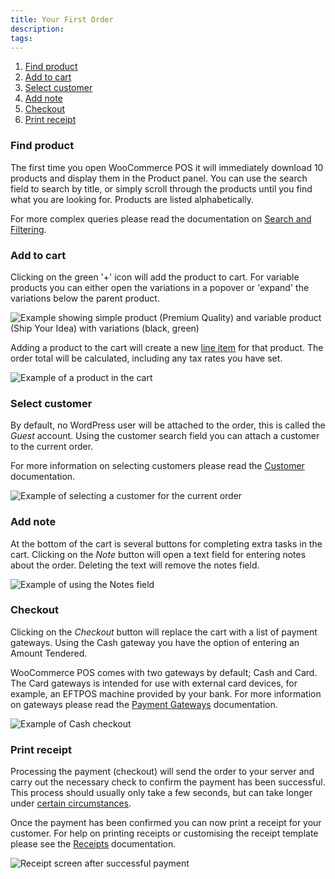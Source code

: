 ```yaml
---
title: Your First Order
description:  
tags: 
---
```


1. [Find product](#find-product)
2. [Add to cart](#add-to-cart)
3. [Select customer](#select-customer)
3. [Add note](#add-note)
4. [Checkout](#checkout)
5. [Print receipt](#print-receipt)

### Find product

The first time you open WooCommerce POS it will immediately download 10 products and display them in the Product panel. 
You can use the search field to search by title, or simply scroll through the products until you find what you are looking for. 
Products are listed alphabetically. 

For more complex queries please read the documentation on [Search and Filtering](/how-to/operate/products/search-filtering.md).

### Add to cart

Clicking on the green '+' icon will add the product to cart. 
For variable products you can either open the variations in a popover or 'expand' the variations below the parent product.

![Example showing simple product (Premium Quality) and variable product (Ship Your Idea) with variations (black, green)](http://wcpos.com/wp-content/uploads/2017/03/product-list.png)

Adding a product to the cart will create a new [line item](/how-to/operate/cart/line-items.md) for that product. 
The order total will be calculated, including any tax rates you have set.

![Example of a product in the cart](http://wcpos.com/wp-content/uploads/2017/03/cart.png)


### Select customer

By default, no WordPress user will be attached to the order, this is called the _Guest_ account. 
Using the customer search field you can attach a customer to the current order. 

For more information on selecting customers please read the [Customer](/how-to/operate/cart/customers.md) documentation.

![Example of selecting a customer for the current order](http://wcpos.com/wp-content/uploads/2017/03/customer.png)


### Add note

At the bottom of the cart is several buttons for completing extra tasks in the cart. 
Clicking on the _Note_ button will open a text field for entering notes about the order. 
Deleting the text will remove the notes field.

![Example of using the Notes field](http://wcpos.com/wp-content/uploads/2017/03/notes.png)

### Checkout

Clicking on the _Checkout_ button will replace the cart with a list of payment gateways. 
Using the Cash gateway you have the option of entering an Amount Tendered.

WooCommerce POS comes with two gateways by default; Cash and Card.
The Card gateways is intended for use with external card devices, for example, an EFTPOS machine provided by your bank. 
For more information on gateways please read the [Payment Gateways](/how-to/operate/payment-gateways.md) documentation. 

![Example of Cash checkout](http://wcpos.com/wp-content/uploads/2017/03/checkout.png)

### Print receipt

Processing the payment (checkout) will send the order to your server and carry out the necessary check to confirm the payment has been successful. 
This process should usually only take a few seconds, but can take longer under [certain circumstances](/support/pos-performance.md). 


Once the payment has been confirmed you can now print a receipt for your customer. 
For help on printing receipts or customising the receipt template please see the [Receipts](/how-to/configure/receipts.md) documentation.

![Receipt screen after successful payment](http://wcpos.com/wp-content/uploads/2017/03/receipt.png)
